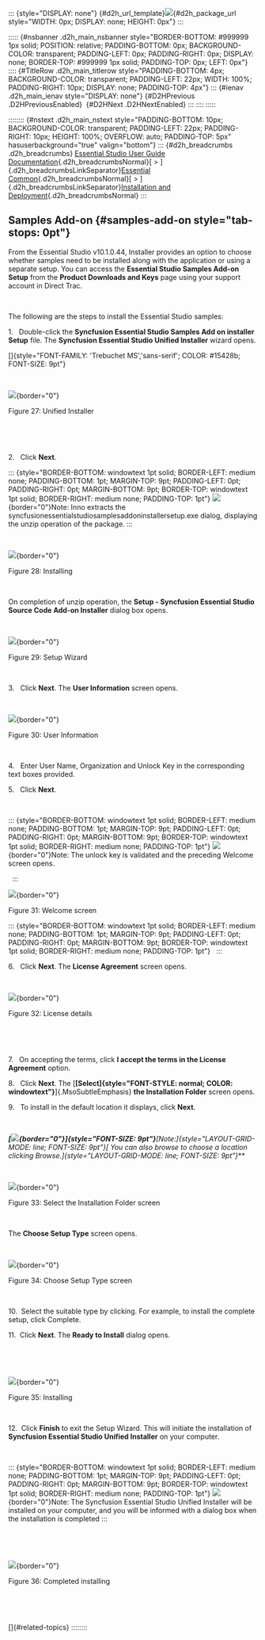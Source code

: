 ::: {style="DISPLAY: none"}
[](ms-xhelp:///?Id=d2h_url_template){#d2h_url_template}![](!package_url!){#d2h_package_url style="WIDTH: 0px; DISPLAY: none; HEIGHT: 0px"}
:::

::::: {#nsbanner .d2h_main_nsbanner style="BORDER-BOTTOM: #999999 1px solid; POSITION: relative; PADDING-BOTTOM: 0px; BACKGROUND-COLOR: transparent; PADDING-LEFT: 0px; PADDING-RIGHT: 0px; DISPLAY: none; BORDER-TOP: #999999 1px solid; PADDING-TOP: 0px; LEFT: 0px"}
:::: {#TitleRow .d2h_main_titlerow style="PADDING-BOTTOM: 4px; BACKGROUND-COLOR: transparent; PADDING-LEFT: 22px; WIDTH: 100%; PADDING-RIGHT: 10px; DISPLAY: none; PADDING-TOP: 4px"}
::: {#ienav .d2h_main_ienav style="DISPLAY: none"}
[](ms-xhelp:///?Id=41164503-a5a6-481d-83e6-cb97e1e50314){#D2HPrevious .D2HPreviousEnabled}  [](ms-xhelp:///?Id=c25f7147-28f2-46c2-bedf-511bdbabe8b3){#D2HNext .D2HNextEnabled}
:::
::::
:::::

:::::::: {#nstext .d2h_main_nstext style="PADDING-BOTTOM: 10px; BACKGROUND-COLOR: transparent; PADDING-LEFT: 22px; PADDING-RIGHT: 10px; HEIGHT: 100%; OVERFLOW: auto; PADDING-TOP: 5px" hasuserbackground="true" valign="bottom"}
::: {#d2h_breadcrumbs .d2h_breadcrumbs}
[Essential Studio User Guide Documentation](ms-xhelp:///?Id=12457748-09e3-4d74-a240-8e049cedf030){.d2h_breadcrumbsNormal}[ \> ]{.d2h_breadcrumbsLinkSeparator}[Essential Common](ms-xhelp:///?Id=2bfe10b6-fac1-4f91-a173-04db314f10c3){.d2h_breadcrumbsNormal}[ \> ]{.d2h_breadcrumbsLinkSeparator}[Installation and Deployment](ms-xhelp:///?Id=edacfc75-68a5-4518-870d-ce716c583177){.d2h_breadcrumbsNormal}
:::

## Samples Add-on {#samples-add-on style="tab-stops: 0pt"}

From the Essential Studio v10.1.0.44, Installer provides an option to choose whether samples need to be installed along with the application or using a separate setup. You can access the **Essential Studio Samples Add-on Setup** from the **Product Downloads and Keys** page using your support account in Direct Trac.

 

The following are the steps to install the Essential Studio samples:

1.   Double-click the **Syncfusion Essential Studio Samples Add on installer Setup** file. The **Syncfusion Essential Studio Unified Installer** wizard opens.

[]{style="FONT-FAMILY: 'Trebuchet MS','sans-serif'; COLOR: #15428b; FONT-SIZE: 9pt"} 

 

![](ImagesExt/image67_31.png){border="0"}

Figure 27: Unified Installer

 

 

2.   Click **Next**.

::: {style="BORDER-BOTTOM: windowtext 1pt solid; BORDER-LEFT: medium none; PADDING-BOTTOM: 1pt; MARGIN-TOP: 9pt; PADDING-LEFT: 0pt; PADDING-RIGHT: 0pt; MARGIN-BOTTOM: 9pt; BORDER-TOP: windowtext 1pt solid; BORDER-RIGHT: medium none; PADDING-TOP: 1pt"}
![](ImagesExt/image67_1.jpg){border="0"}Note: Inno extracts the syncfusionessentialstudiosamplesaddoninstallersetup.exe dialog, displaying the unzip operation of the package.
:::

 

![](ImagesExt/image67_32.png){border="0"}

Figure 28: Installing

 

On completion of unzip operation, the **Setup - Syncfusion Essential Studio Source Code Add-on Installer** dialog box opens.

 

![](ImagesExt/image67_33.png){border="0"}

Figure 29: Setup Wizard

 

3.   Click **Next**. The **User Information** screen opens.

 

![](ImagesExt/image67_34.png){border="0"}

Figure 30: User Information

 

4.   Enter User Name, Organization and Unlock Key in the corresponding text boxes provided.

5.   Click **Next**.

 

::: {style="BORDER-BOTTOM: windowtext 1pt solid; BORDER-LEFT: medium none; PADDING-BOTTOM: 1pt; MARGIN-TOP: 9pt; PADDING-LEFT: 0pt; PADDING-RIGHT: 0pt; MARGIN-BOTTOM: 9pt; BORDER-TOP: windowtext 1pt solid; BORDER-RIGHT: medium none; PADDING-TOP: 1pt"}
![](ImagesExt/image67_1.jpg){border="0"}Note: The unlock key is validated and the preceding Welcome screen opens.

 
:::

![](ImagesExt/image67_35.jpg){border="0"}

Figure 31: Welcome screen

::: {style="BORDER-BOTTOM: windowtext 1pt solid; BORDER-LEFT: medium none; PADDING-BOTTOM: 1pt; MARGIN-TOP: 9pt; PADDING-LEFT: 0pt; PADDING-RIGHT: 0pt; MARGIN-BOTTOM: 9pt; BORDER-TOP: windowtext 1pt solid; BORDER-RIGHT: medium none; PADDING-TOP: 1pt"}
 
:::

6.   Click **Next**. The **License Agreement** screen opens.

 

![](ImagesExt/image67_36.png){border="0"}

Figure 32: License details

 

 

7.   On accepting the terms, click **I accept the terms in the License Agreement** option.

8.   Click **Next**. The [**[Select]{style="FONT-STYLE: normal; COLOR: windowtext"}**]{.MsoSubtleEmphasis} **the Installation Folder** screen opens.

9.   To install in the default location it displays, click **Next**.

 

***[![](ImagesExt/image67_1.jpg){border="0"}]{style="FONT-SIZE: 9pt"}**[Note:]{style="LAYOUT-GRID-MODE: line; FONT-SIZE: 9pt"}**[ You can also browse to choose a location clicking Browse.]{style="LAYOUT-GRID-MODE: line; FONT-SIZE: 9pt"}***

 

![](ImagesExt/image67_37.png){border="0"}

Figure 33: Select the Installation Folder screen

 

The **Choose Setup Type** screen opens.

 

![](ImagesExt/image67_38.png){border="0"}

Figure 34: Choose Setup Type screen

 

10.  Select the suitable type by clicking. For example, to install the complete setup, click Complete.

11.  Click **Next**. The **Ready to Install** dialog opens.

 

 

![](ImagesExt/image67_39.png){border="0"}

Figure 35: Installing

 

12.  Click **Finish** to exit the Setup Wizard. This will initiate the installation of **Syncfusion Essential Studio Unified Installer** on your computer.

 

::: {style="BORDER-BOTTOM: windowtext 1pt solid; BORDER-LEFT: medium none; PADDING-BOTTOM: 1pt; MARGIN-TOP: 9pt; PADDING-LEFT: 0pt; PADDING-RIGHT: 0pt; MARGIN-BOTTOM: 9pt; BORDER-TOP: windowtext 1pt solid; BORDER-RIGHT: medium none; PADDING-TOP: 1pt"}
![](ImagesExt/image67_1.jpg){border="0"}Note: The Syncfusion Essential Studio Unified Installer will be installed on your computer, and you will be informed with a dialog box when the installation is completed
:::

 

 

![](ImagesExt/image67_40.png){border="0"}

Figure 36: Completed installing

 

 

[]{#related-topics}
::::::::
